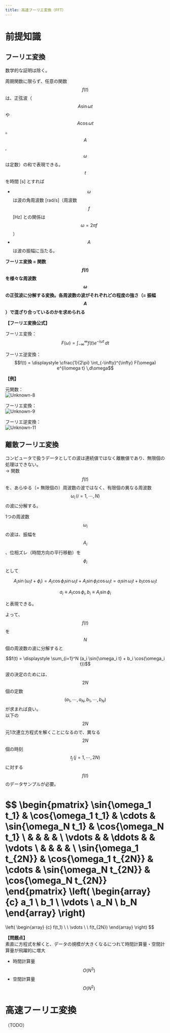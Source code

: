 ```yaml
---
title: 高速フーリエ変換（FFT）
---
```


# 前提知識

## フーリエ変換

数学的な証明は除く。

周期関数に限らず、任意の関数 $$f(t)$$ は、正弦波（$$A \sin{\omega t}$$や$$A \cos{\omega t}$$。$$A$$, $$\omega$$ は定数）の和で表現できる。  
$$t$$ を時間 [s] とすれば
- $$\omega$$ は波の角周波数 [rad/s]（周波数 $$f$$ [Hz] との関係は $$\omega = 2\pi f$$）
- $$A$$ は波の振幅に当たる。

**フーリエ変換 = 関数 $$f(t)$$ を様々な周波数 $$\omega$$ の正弦波に分解する変換。各周波数の波がそれぞれどの程度の強さ（= 振幅 $$A$$）で混ざり合っているのかを求められる**

**【フーリエ変換公式】**

フーリエ変換：  
$$F(\omega) = \displaystyle \int_{-\infty}^{\infty} f(t) e^{-i\omega t} \,dt$$

フーリエ逆変換：  
$$f(t) = \displaystyle \cfrac{1}{2\pi} \int_{-\infty}^{\infty} F(\omega) e^{i\omega t} \,d\omega$$

**【例】**

元関数：  
![Unknown-8](https://user-images.githubusercontent.com/13412823/75129130-f16d8f00-570a-11ea-8ee4-2eaf3b77bda9.png)

フーリエ変換：  
![Unknown-9](https://user-images.githubusercontent.com/13412823/75129129-f0d4f880-570a-11ea-8cc1-388e2d361fb5.png)

フーリエ逆変換：  
![Unknown-11](https://user-images.githubusercontent.com/13412823/75129160-12ce7b00-570b-11ea-9300-3e9b341a6c6f.png)


## 離散フーリエ変換

コンピュータで扱うデータとしての波は連続値ではなく離散値であり、無限個の処理はできない。  
→ 関数 $$f(t)$$ を、あらゆる（= 無限個の）周波数の波ではなく、有限個の異なる周波数 $$\omega_i\,(i = 1, \cdots , N)$$ の波に分解する。

1つの周波数 $$\omega_i$$ の波は、振幅を $$A_i$$、位相ズレ（時間方向の平行移動）を $$\phi_i$$ として

$$A_i \sin{(\omega_i t + \phi_i)} = A_i \cos{\phi_i} \sin{\omega_i t} + A_i \sin{\phi_i} \cos{\omega_i t} = a_i \sin{\omega_i t} + b_i \cos{\omega_i t}$$

$$a_i \equiv A_i \cos{\phi_i}, b_i \equiv A_i \sin{\phi_i}$$

と表現できる。  

よって、$$f(t)$$ を $$N$$ 個の周波数の波に分解すると

$$f(t) = \displaystyle \sum_{i=1}^N (a_i \sin{\omega_i t} + b_i \cos{\omega_i t})$$

波の決定のためには、$$2N$$ 個の定数 $$(a_1, \cdots , a_N, b_1, \cdots , b_N)$$ が求まれば良い。  
以下の $$2N$$ 元1次連立方程式を解くことになるので、異なる $$2N$$ 個の時刻 $$t_j\,(j = 1, \cdots , 2N)$$ に対する $$f(t)$$ のデータサンプルが必要。

$$
\begin{pmatrix}
\sin{\omega_1 t_1} & \cos{\omega_1 t_1} & \cdots & \sin{\omega_N t_1} & \cos{\omega_N t_1} \\
 & & & & \\
\vdots & & \ddots & & \vdots \\
 & & & & \\
\sin{\omega_1 t_{2N}} & \cos{\omega_1 t_{2N}} & \cdots & \sin{\omega_N t_{2N}} & \cos{\omega_N t_{2N}}
\end{pmatrix}
\left( \begin{array}
{c} a_1 \\ b_1 \\ \vdots \\ a_N \\ b_N
\end{array} \right)
=
\left( \begin{array}
{c} f(t_1) \\ \\ \vdots \\ \\ f(t_{2N})
\end{array} \right)
$$

**【問題点】**  
素直に方程式を解くと、データの規模が大きくなるにつれて時間計算量・空間計算量が飛躍的に増大
- 時間計算量 $$O(N^3)$$
- 空間計算量 $$O(N^2)$$


# 高速フーリエ変換

（TODO）
